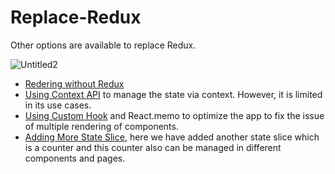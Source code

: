 # Replace-Redux
Other options are available to replace Redux.


![Untitled2](https://github.com/Rahul4dev/Replace-Redux/assets/114183358/ff946fd7-ea01-48e6-91d9-5747098c48bd)

  - [Redering without Redux](https://github.com/Rahul4dev/Replace-Redux/tree/rendering_without_redux) 
  - [Using Context API](https://github.com/Rahul4dev/Replace-Redux/tree/ContextAPI) to manage the state via context. However, it is limited in its use cases.
  - [Using Custom Hook](https://github.com/Rahul4dev/Replace-Redux/tree/Redux-Replaced) and React.memo to optimize the app to fix the issue of multiple rendering of components.
  - [Adding More State Slice](https://github.com/Rahul4dev/Replace-Redux/tree/MultipleSclices), here we have added another state slice which is a counter and this counter also can be managed in different components and pages.
